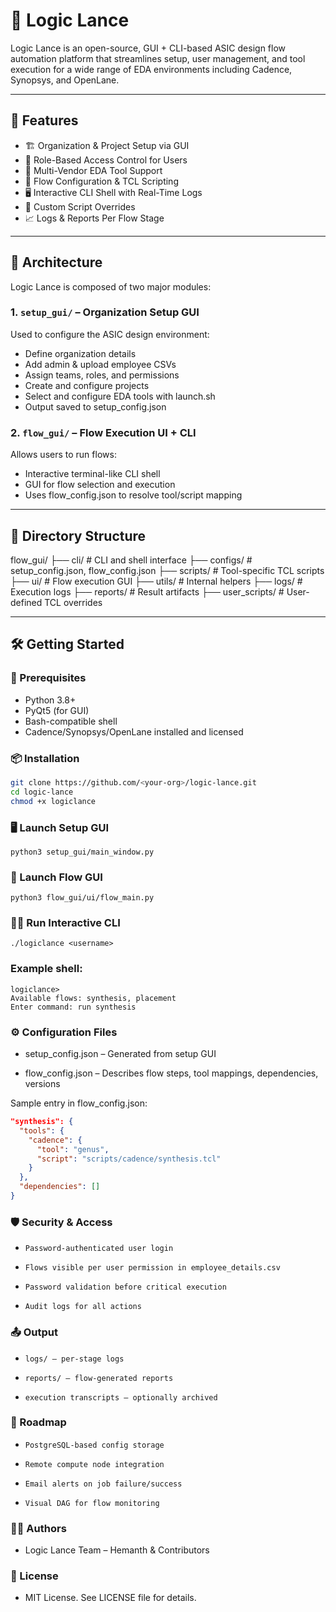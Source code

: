 # 🔧 Logic Lance

Logic Lance is an open-source, GUI + CLI-based ASIC design flow automation platform that streamlines setup, user management, and tool execution for a wide range of EDA environments including Cadence, Synopsys, and OpenLane.

---

## 🚀 Features

- 🏗️ Organization & Project Setup via GUI
- 👥 Role-Based Access Control for Users
- 🧰 Multi-Vendor EDA Tool Support
- 📜 Flow Configuration & TCL Scripting
- 🖥️ Interactive CLI Shell with Real-Time Logs
- 🧪 Custom Script Overrides
- 📈 Logs & Reports Per Flow Stage

---

## 🧩 Architecture

Logic Lance is composed of two major modules:

### 1. `setup_gui/` – Organization Setup GUI
Used to configure the ASIC design environment:
- Define organization details
- Add admin & upload employee CSVs
- Assign teams, roles, and permissions
- Create and configure projects
- Select and configure EDA tools with launch.sh
- Output saved to setup_config.json

### 2. `flow_gui/` – Flow Execution UI + CLI
Allows users to run flows:
- Interactive terminal-like CLI shell
- GUI for flow selection and execution
- Uses flow_config.json to resolve tool/script mapping

---

## 📁 Directory Structure

flow_gui/ 
├── cli/ # CLI and shell interface 
├── configs/ # setup_config.json, flow_config.json 
├── scripts/ # Tool-specific TCL scripts 
├── ui/ # Flow execution GUI 
├── utils/ # Internal helpers 
├── logs/ # Execution logs 
├── reports/ # Result artifacts 
├── user_scripts/ # User-defined TCL overrides


---

## 🛠️ Getting Started

### 🔧 Prerequisites

- Python 3.8+
- PyQt5 (for GUI)
- Bash-compatible shell
- Cadence/Synopsys/OpenLane installed and licensed

### 📦 Installation

```bash
git clone https://github.com/<your-org>/logic-lance.git
cd logic-lance
chmod +x logiclance
```

### 🖥️ Launch Setup GUI

`python3 setup_gui/main_window.py`

### 🧪 Launch Flow GUI

`python3 flow_gui/ui/flow_main.py`

### 🧑‍💻 Run Interactive CLI

`./logiclance <username>`

### Example shell:

```
logiclance>
Available flows: synthesis, placement
Enter command: run synthesis
```

### ⚙️ Configuration Files

- setup_config.json – Generated from setup GUI

- flow_config.json – Describes flow steps, tool mappings, dependencies, versions

Sample entry in flow_config.json:

```json
"synthesis": {
  "tools": {
    "cadence": {
      "tool": "genus",
      "script": "scripts/cadence/synthesis.tcl"
    }
  },
  "dependencies": []
}
```

### 🛡️ Security & Access

-     Password-authenticated user login

-     Flows visible per user permission in employee_details.csv

-     Password validation before critical execution

-     Audit logs for all actions

### 📤 Output

-     logs/ – per-stage logs

-     reports/ – flow-generated reports

-     execution transcripts – optionally archived

### 🧭 Roadmap

-     PostgreSQL-based config storage

-     Remote compute node integration

-     Email alerts on job failure/success

-     Visual DAG for flow monitoring

### 👨‍💻 Authors

- Logic Lance Team – Hemanth & Contributors

### 📄 License

- MIT License. See LICENSE file for details.